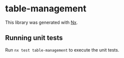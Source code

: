 # table-management

This library was generated with [Nx](https://nx.dev).

## Running unit tests

Run `nx test table-management` to execute the unit tests.
